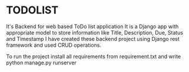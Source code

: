# TODOLIST
It's Backend for web based ToDo list application
It is a Django app with appropriate model to store information like Title, Description, Due, Status and Timestamp
I have created these backend project using Django rest framework and used CRUD operations.

To run the project install all requirements from requirement.txt 
and write python manage.py runserver

